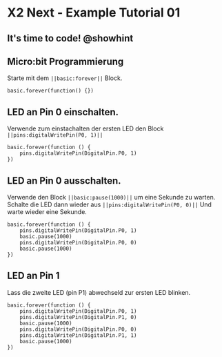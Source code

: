 # X2 Next - Example Tutorial 01

## It's time to code! @showhint



## Micro:bit Programmierung

Starte mit dem ``||basic:forever||`` Block.

```blocks
basic.forever(function() {})
```

## LED an Pin 0 einschalten.

Verwende zum einstachalten der ersten LED den Block ``||pins:digitalWritePin(P0, 1)||`` 

```blocks
basic.forever(function () {
    pins.digitalWritePin(DigitalPin.P0, 1)
})
```

## LED an Pin 0 ausschalten.

Verwende den Block ``||basic:pause(1000)||`` um eine Sekunde zu warten.
Schalte die LED dann wieder aus ``||pins:digitalWritePin(P0, 0)||`` 
Und warte wieder eine Sekunde.

```blocks
basic.forever(function () {
    pins.digitalWritePin(DigitalPin.P0, 1)
    basic.pause(1000)
    pins.digitalWritePin(DigitalPin.P0, 0)
    basic.pause(1000)
})
```

## LED an Pin 1

Lass die zweite LED (pin P1) abwechseld zur ersten LED blinken.

```blocks
basic.forever(function () {
    pins.digitalWritePin(DigitalPin.P0, 1)
    pins.digitalWritePin(DigitalPin.P1, 0)
    basic.pause(1000)
    pins.digitalWritePin(DigitalPin.P0, 0)
    pins.digitalWritePin(DigitalPin.P1, 1)
    basic.pause(1000)
})
```







```template

```

<script src="https://makecode.com/gh-pages-embed.js"></script><script>makeCodeRender("{{ site.makecode.home_url }}", "{{ site.github.owner_name }}/{{ site.github.repository_name }}");</script>
